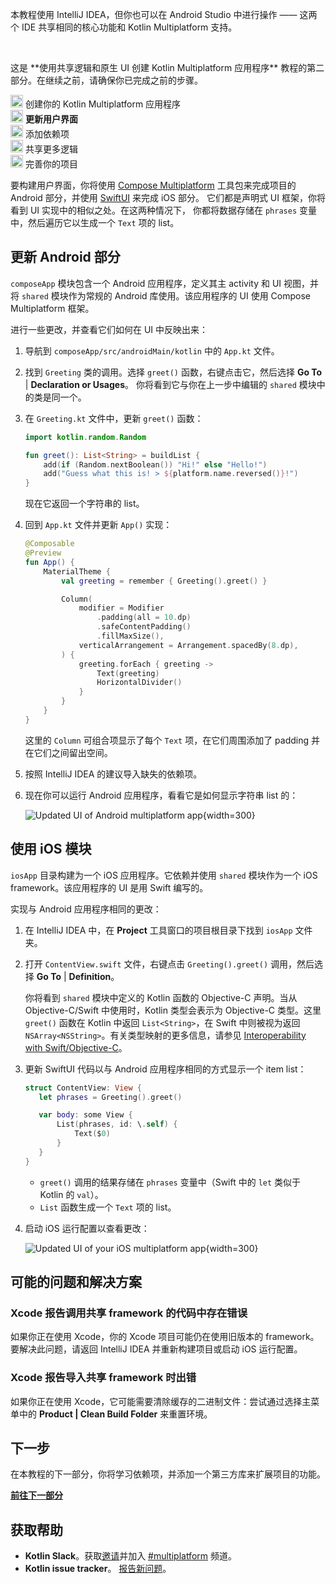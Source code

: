 [//]: # (title: 更新用户界面)

<secondary-label ref="IntelliJ IDEA"/>
<secondary-label ref="Android Studio"/>

<tldr>
    <p>本教程使用 IntelliJ IDEA，但你也可以在 Android Studio 中进行操作 —— 这两个 IDE 共享相同的核心功能和 Kotlin Multiplatform 支持。</p>
    <br/>
    <p>这是 **使用共享逻辑和原生 UI 创建 Kotlin Multiplatform 应用程序** 教程的第二部分。在继续之前，请确保你已完成之前的步骤。</p>
    <p><img src="icon-1-done.svg" width="20" alt="第一步"/> <Links href="/kmp/multiplatform-create-first-app" summary="本教程使用 IntelliJ IDEA，但你也可以在 Android Studio 中进行操作 —— 这两个 IDE 共享相同的核心功能和 Kotlin Multiplatform 支持。这是使用共享逻辑和原生 UI 创建 Kotlin Multiplatform 应用程序教程的第一部分。创建你的 Kotlin Multiplatform 应用程序 更新用户界面 添加依赖项 共享更多逻辑 完善你的项目">创建你的 Kotlin Multiplatform 应用程序</Links><br/>
       <img src="icon-2.svg" width="20" alt="第二步"/> <strong>更新用户界面</strong><br/>
       <img src="icon-3-todo.svg" width="20" alt="第三步"/> 添加依赖项<br/>       
       <img src="icon-4-todo.svg" width="20" alt="第四步"/> 共享更多逻辑<br/>
       <img src="icon-5-todo.svg" width="20" alt="第五步"/> 完善你的项目<br/>
    </p>
</tldr>

要构建用户界面，你将使用 [Compose Multiplatform](https://www.jetbrains.com/lp/compose-multiplatform/) 工具包来完成项目的 Android 部分，并使用 [SwiftUI](https://developer.apple.com/xcode/swiftui/) 来完成 iOS 部分。
它们都是声明式 UI 框架，你将看到 UI 实现中的相似之处。在这两种情况下，
你都将数据存储在 `phrases` 变量中，然后遍历它以生成一个 `Text` 项的 list。

## 更新 Android 部分

`composeApp` 模块包含一个 Android 应用程序，定义其主 activity 和 UI 视图，并将 `shared` 模块作为常规的 Android 库使用。该应用程序的 UI 使用 Compose Multiplatform 框架。

进行一些更改，并查看它们如何在 UI 中反映出来：

1.  导航到 `composeApp/src/androidMain/kotlin` 中的 `App.kt` 文件。
2.  找到 `Greeting` 类的调用。选择 `greet()` 函数，右键点击它，然后选择 **Go To** | **Declaration or Usages**。
    你将看到它与你在上一步中编辑的 `shared` 模块中的类是同一个。
3.  在 `Greeting.kt` 文件中，更新 `greet()` 函数：

    ```kotlin
    import kotlin.random.Random
    
    fun greet(): List<String> = buildList {
        add(if (Random.nextBoolean()) "Hi!" else "Hello!")
        add("Guess what this is! > ${platform.name.reversed()}!")
    }
    ```

    现在它返回一个字符串的 list。

4.  回到 `App.kt` 文件并更新 `App()` 实现：

    ```kotlin
    @Composable
    @Preview
    fun App() {
        MaterialTheme {
            val greeting = remember { Greeting().greet() }
    
            Column(
                modifier = Modifier
                    .padding(all = 10.dp)
                    .safeContentPadding()
                    .fillMaxSize(),
                verticalArrangement = Arrangement.spacedBy(8.dp),
            ) {
                greeting.forEach { greeting ->
                    Text(greeting)
                    HorizontalDivider()
                }
            }
        }
    }
    ```

    这里的 `Column` 可组合项显示了每个 `Text` 项，在它们周围添加了 padding 并在它们之间留出空间。

5.  按照 IntelliJ IDEA 的建议导入缺失的依赖项。
6.  现在你可以运行 Android 应用程序，看看它是如何显示字符串 list 的：

    ![Updated UI of Android multiplatform app](first-multiplatform-project-on-android-2.png){width=300}

## 使用 iOS 模块

`iosApp` 目录构建为一个 iOS 应用程序。它依赖并使用 `shared` 模块作为一个 iOS framework。该应用程序的 UI 是用 Swift 编写的。

实现与 Android 应用程序相同的更改：

1.  在 IntelliJ IDEA 中，在 **Project** 工具窗口的项目根目录下找到 `iosApp` 文件夹。
2.  打开 `ContentView.swift` 文件，右键点击 `Greeting().greet()` 调用，然后选择 **Go To** | **Definition**。

    你将看到 `shared` 模块中定义的 Kotlin 函数的 Objective-C 声明。当从 Objective-C/Swift 中使用时，Kotlin 类型会表示为 Objective-C 类型。这里 `greet()` 函数在 Kotlin 中返回 `List<String>`，在 Swift 中则被视为返回 `NSArray<NSString>`。有关类型映射的更多信息，请参见 [Interoperability with Swift/Objective-C](https://kotlinlang.org/docs/native-objc-interop.html)。

3.  更新 SwiftUI 代码以与 Android 应用程序相同的方式显示一个 item list：

    ```Swift
    struct ContentView: View {
       let phrases = Greeting().greet()
    
       var body: some View {
           List(phrases, id: \.self) {
               Text($0)
           }
       }
    }
    ```

    *   `greet()` 调用的结果存储在 `phrases` 变量中（Swift 中的 `let` 类似于 Kotlin 的 `val`）。
    *   `List` 函数生成一个 `Text` 项的 list。

4.  启动 iOS 运行配置以查看更改：

    ![Updated UI of your iOS multiplatform app](first-multiplatform-project-on-ios-2.png){width=300}

## 可能的问题和解决方案

### Xcode 报告调用共享 framework 的代码中存在错误

如果你正在使用 Xcode，你的 Xcode 项目可能仍在使用旧版本的 framework。
要解决此问题，请返回 IntelliJ IDEA 并重新构建项目或启动 iOS 运行配置。

### Xcode 报告导入共享 framework 时出错

如果你正在使用 Xcode，它可能需要清除缓存的二进制文件：尝试通过选择主菜单中的 **Product | Clean Build Folder** 来重置环境。

## 下一步

在本教程的下一部分，你将学习依赖项，并添加一个第三方库来扩展项目的功能。

**[前往下一部分](multiplatform-dependencies.md)**

## 获取帮助

*   **Kotlin Slack**。获取[邀请](https://surveys.jetbrains.com/s3/kotlin-slack-sign-up)并加入 [#multiplatform](https://kotlinlang.slack.com/archives/C3PQML5NU) 频道。
*   **Kotlin issue tracker**。 [报告新问题](https://youtrack.jetbrains.com/newIssue?project=KT)。
